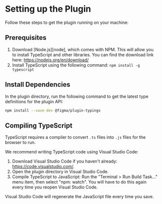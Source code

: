 # Setting up the Plugin

Follow these steps to get the plugin running on your machine:

## Prerequisites

1. Download [Node.js][node], which comes with NPM. This will allow you to install TypeScript and other libraries. You can find the download link here: https://nodejs.org/en/download/
2. Install TypeScript using the following command: `npm install -g typescript`

## Install Dependencies

In the plugin directory, run the following command to get the latest type definitions for the plugin API:

```bash
npm install --save-dev @figma/plugin-typings
```
## Compiling TypeScript

TypeScript requires a compiler to convert `.ts` files into `.js` files for the browser to run.

We recommend writing TypeScript code using Visual Studio Code:

1. Download Visual Studio Code if you haven't already: https://code.visualstudio.com/.
2. Open the plugin directory in Visual Studio Code.
3. Compile TypeScript to JavaScript: Run the "Terminal > Run Build Task..." menu item, then select "npm: watch". You will have to do this again every time you reopen Visual Studio Code.

Visual Studio Code will regenerate the JavaScript file every time you save.
